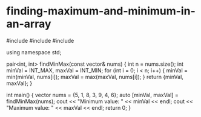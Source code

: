 # finding-maximum-and-minimum-in-an-array




#include <iostream>
#include <vector>
#include <climits>

using namespace std;

pair<int, int> findMinMax(const vector<int>& nums) {
    int n = nums.size();
    int minVal = INT_MAX, maxVal = INT_MIN;
    for (int i = 0; i < n; i++) {
        minVal = min(minVal, nums[i]);
        maxVal = max(maxVal, nums[i]);
    }
    return {minVal, maxVal};
}

int main() {
    vector<int> nums = {5, 1, 8, 3, 9, 4, 6};
    auto [minVal, maxVal] = findMinMax(nums);
    cout << "Minimum value: " << minVal << endl;
    cout << "Maximum value: " << maxVal << endl;
    return 0;
}
